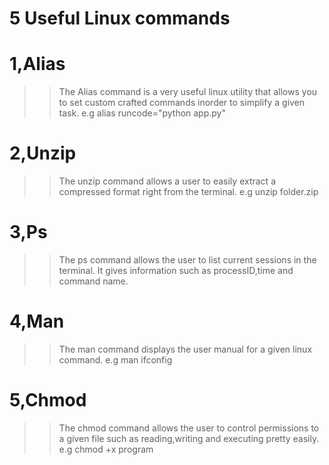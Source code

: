 # 5 Useful Linux commands

# 1,Alias

>>The Alias command is a very useful linux utility that allows you to set custom crafted commands inorder to simplify a given task.
>>e.g alias runcode="python app.py"

# 2,Unzip

>>The unzip command allows a user to easily extract a compressed format right from the terminal.
>>e.g unzip folder.zip

# 3,Ps

>>The ps command allows the user to list current sessions in the terminal.
>>It gives information such as processID,time and command name.

# 4,Man

>>The man command displays the user manual for a given linux command.
>>e.g man ifconfig

# 5,Chmod

>>The chmod command allows the user to control permissions to a given file such as reading,writing and executing pretty easily.
>>e.g chmod +x program